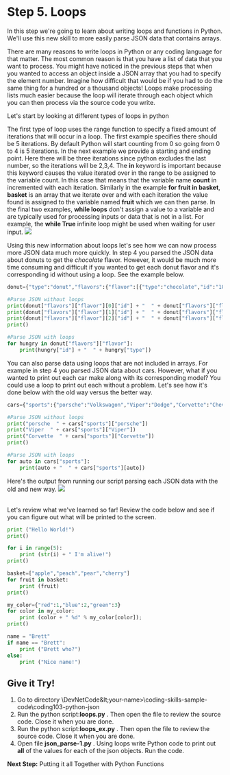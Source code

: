 # Step 5. Loops

In this step we're going to learn about writing loops and functions in Python. We'll use this new skill to more easily parse JSON data that contains arrays.

There are many reasons to write loops in Python or any coding language for that matter.  The most common reason is that you have a list of data that you want to process. You might have noticed in the previous steps that when you wanted to access an object inside a JSON array that you had to specify the element number.  Imagine how difficult that would be if you had to do the same thing for a hundred or a thousand objects!  Loops make processing lists much easier because the loop will iterate through each object which you can then process via the source code you write.

Let's start by looking at different types of loops in python

The first type of loop uses the range function to specify a fixed amount of iterations that will occur in a loop.  The first example specifies there should be 5 iterations.  By default Python will start counting from 0 so going from 0 to 4 is 5 iterations.  In the next example we provide a starting and ending point.  Here there will be three iterations since python excludes the last number, so the iterations will be 2,3,4.  The **in** keyword is important because this keyword causes the value iterated over in the range to be assigned to the variable count.  In this case that means that the variable name **count** in incremented with each iteration.  Similarly in the example **for fruit in basket**, **basket** is an array that we iterate over and with each iteration the value found is assigned to the variable named **fruit** which we can then parse.  In the final two examples, **while loops** don't assign a value to a variable and are typically used for processing inputs or data that is not in a list.  For example, the **while True** infinite loop might be used when waiting for user input.
![](/posts/files/coding-103-python-json/assets/images/loops.png)

Using this new information about loops let's see how we can now process more JSON data much more quickly.  In step 4 you parsed the JSON data about donuts to get the *chocolate* flavor.  However, it would be much more time consuming and difficult if you wanted to get each donut flavor and it's corresponding id without using a loop.  See the example below.

``` python
donut={"type":"donut","flavors":{"flavor":[{"type":"chocolate","id":"1001"}, {"type":"glazed","id":"1002"},{"type":"sprinkled","id":"1003"}]}}

#Parse JSON without loops
print(donut["flavors"]["flavor"][0]["id"] + "  " + donut["flavors"]["flavor"][0]["type"])
print(donut["flavors"]["flavor"][1]["id"] + "  " + donut["flavors"]["flavor"][1]["type"])
print(donut["flavors"]["flavor"][2]["id"] + "  " + donut["flavors"]["flavor"][2]["type"])
print()

#Parse JSON with loops
for hungry in donut["flavors"]["flavor"]:
	print(hungry["id"] + "  " + hungry["type"])

```

You can also parse data using loops that are not included in arrays. For example in step 4 you parsed JSON data about cars. However, what if you wanted to print out each car make along with its corresponding model? You could use a loop to print out each without a problem.  Let's see how it's done below with the old way versus the better way.

``` python
cars={"sports":{"porsche":"Volkswagon","Viper":"Dodge","Corvette":"Chevy"}}

#Parse JSON without loops
print("porsche  " + cars["sports"]["porsche"])
print("Viper  " + cars["sports"]["Viper"])
print("Corvette  " + cars["sports"]["Corvette"])
print()

#Parse JSON with loops
for auto in cars["sports"]:
	print(auto + "  " + cars["sports"][auto])
```

Here's the output from running our script parsing each JSON data with the old and new way.
![](/posts/files/coding-103-python-json/assets/images/loops-ex.png)<br/><br/>


Let's review what we've learned so far!  Review the code below and see if you can figure out what will be printed to the screen.
``` python
print ("Hello World!")
print()

for i in range(5):
	print (str(i) + " I'm alive!")
print()

basket=["apple","peach","pear","cherry"]
for fruit in basket:
	print (fruit)
print()

my_color={"red":1,"blue":2,"green":3}
for color in my_color:
	print (color + " %d" % my_color[color]);
print()

name = "Brett"
if name == "Brett":
	print ("Brett who?")
else:
	print ("Nice name!")
```

## Give it Try!
1. Go to directory \DevNetCode\&lt;your-name&gt;\coding-skills-sample-code\coding103-python-json
2. Run the python script:**loops.py** . Then open the file to review the source code. Close it when you are done.
3. Run the python script:**loops_ex.py** . Then open the file to review the source code. Close it when you are done.
4. Open file **json_parse-1.py** .  Using loops write Python code to print out **all** of the values for each of the json objects.  Run the code.

**Next Step:** Putting it all Together with Python Functions
